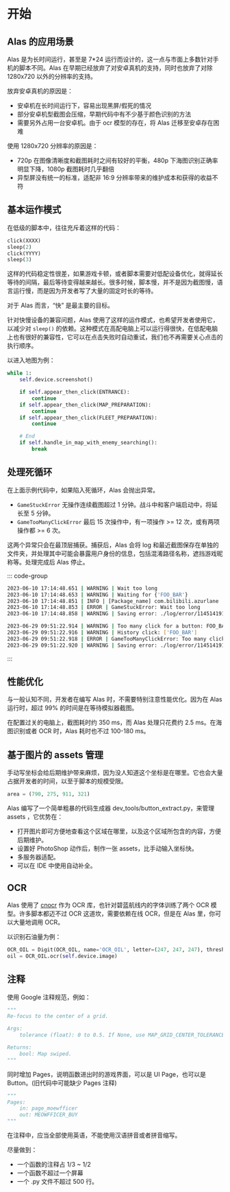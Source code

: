 # 开始

## Alas 的应用场景

Alas 是为长时间运行，甚至是 7\*24 运行而设计的，这一点与市面上多数针对手机的脚本不同。Alas 在早期已经放弃了对安卓真机的支持，同时也放弃了对除 1280x720 以外的分辨率的支持。

放弃安卓真机的原因是：

- 安卓机在长时间运行下，容易出现黑屏/假死的情况
- 部分安卓机型截图会压缩，早期代码中有不少基于颜色识别的方法
- 需要另外占用一台安卓机。由于 ocr 模型的存在，将 Alas 迁移至安卓存在困难

使用 1280x720 分辨率的原因是：

- 720p 在图像清晰度和截图耗时之间有较好的平衡，480p 下海图识别正确率明显下降，1080p 截图耗时几乎翻倍
- 异型屏没有统一的标准，适配非 16:9 分辨率带来的维护成本和获得的收益不符

## 基本运作模式

在低级的脚本中，往往充斥着这样的代码：

```python
click(XXXX)
sleep(2)
click(YYYY)
sleep(3)
```

这样的代码稳定性很差，如果游戏卡顿，或者脚本需要对低配设备优化，就得延长等待的间隔，最后等待变得越来越长。很多时候，脚本慢，并不是因为截图慢，语言运行慢，而是因为开发者写了大量的固定时长的等待。

对于 Alas 而言，“快” 是最主要的目标。

针对快慢设备的兼容问题，Alas 使用了这样的运作模式，也希望开发者使用它，以减少对 `sleep()` 的依赖。这种模式在高配电脑上可以运行得很快，在低配电脑上也有很好的兼容性，它可以在点击失败时自动重试，我们也不再需要关心点击的执行顺序。

以进入地图为例：

```python
while 1:
    self.device.screenshot()

    if self.appear_then_click(ENTRANCE):
        continue
    if self.appear_then_click(MAP_PREPARATION):
        continue
    if self.appear_then_click(FLEET_PREPARATION):
        continue

    # End
    if self.handle_in_map_with_enemy_searching():
        break
```

## 处理死循环

在上面示例代码中，如果陷入死循环，Alas 会抛出异常。

- `GameStuckError` 无操作连续截图超过 1 分钟。战斗中和客户端启动中，将延长至 5 分钟。
- `GameTooManyClickError` 最后 15 次操作中，有一项操作 >= 12 次，或有两项操作都 >= 6 次。

这两个异常只会在最顶层捕获。捕获后，Alas 会将 log 和最近截图保存在单独的文件夹，并处理其中可能会暴露用户身份的信息，包括混淆路径名称，遮挡游戏昵称等。处理完成后 Alas 停止。

::: code-group

```sh [GameStuckError]
2023-06-10 17:14:48.651 | WARNING | Wait too long
2023-06-10 17:14:48.653 | WARNING | Waiting for {'FOO_BAR'}
2023-06-10 17:14:48.851 | INFO | [Package_name] com.bilibili.azurlane
2023-06-10 17:14:48.853 | ERROR | GameStuckError: Wait too long
2023-06-10 17:14:48.858 | WARNING | Saving error: ./log/error/1145141919810
```

```sh [GameTooManyClickError]
2023-06-29 09:51:22.914 | WARNING | Too many click for a button: FOO_BAR
2023-06-29 09:51:22.916 | WARNING | History click: ['FOO_BAR']
2023-06-29 09:51:22.918 | ERROR | GameTooManyClickError: Too many click for a button: FOO_BAR
2023-06-29 09:51:22.920 | WARNING | Saving error: ./log/error/1145141919810
```

:::

## 性能优化

与一般认知不同，开发者在编写 Alas 时，不需要特别注意性能优化。因为在 Alas 运行时，超过 99% 的时间是在等待模拟器截图。

在配置过关的电脑上，截图耗时约 350 ms，而 Alas 处理只花费约 2.5 ms。在海图识别或者 OCR 时，Alas 耗时也不过 100-180 ms。

## 基于图片的 assets 管理

手动写坐标会给后期维护带来麻烦，因为没人知道这个坐标是在哪里。它也会大量占据开发者的时间，以至于脚本的规模受限。

```python
area = (790, 275, 911, 321)
```

Alas 编写了一个简单粗暴的代码生成器 dev_tools/button_extract.py，来管理 assets ，它优势在：

- 打开图片即可方便地查看这个区域在哪里，以及这个区域所包含的内容，方便后期维护。
- 设置好 PhotoShop 动作后，制作一张 assets，比手动输入坐标快。
- 多服务器适配。
- 可以在 IDE 中使用自动补全。

## OCR

Alas 使用了 [cnocr](https://github.com/breezedeus/cnocr) 作为 OCR 库，也针对碧蓝航线内的字体训练了两个 OCR 模型。许多脚本都迈不过 OCR 这道坎，需要依赖在线 OCR，但是在 Alas 里，你可以大量地调用 OCR。

以识别石油量为例：

```python
OCR_OIL = Digit(OCR_OIL, name='OCR_OIL', letter=(247, 247, 247), threshold=128)
oil = OCR_OIL.ocr(self.device.image)
```

## 注释

使用 Google 注释规范，例如：

```python
"""
Re-focus to the center of a grid.

Args:
    tolerance (float): 0 to 0.5. If None, use MAP_GRID_CENTER_TOLERANCE

Returns:
    bool: Map swiped.
"""
```

同时增加 Pages，说明函数进出时的游戏界面，可以是 UI Page，也可以是 Button。(旧代码中可能缺少 Pages 注释)

```python
"""
Pages:
    in: page_moewfficer
    out: MEOWFFICER_BUY
"""
```

在注释中，应当全部使用英语，不能使用汉语拼音或者拼音缩写。

尽量做到：

- 一个函数的注释占 1/3 ~ 1/2
- 一个函数不超过一个屏幕
- 一个 .py 文件不超过 500 行。
